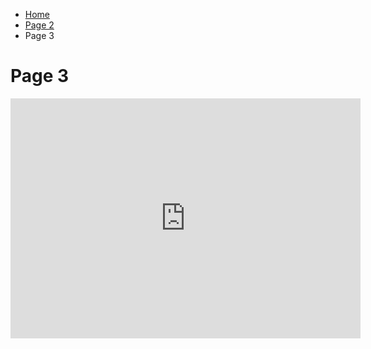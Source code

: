<ul class="breadcrumb">
  <li><a href="index.html">Home</a></li>
  <li><a href="page2.html">Page 2</a></li>
  <li>Page 3</li>
</ul>



<h1> Page 3 </h1>




<iframe src="https://archive.org/embed/Sml209TestAudio" width="560" height="384" frameborder="0" </iframe>


<iframe src="https://www.google.com/maps/d/embed?mid=1-jL2ShdY_S9LKHi3XRptyIt0fDKU75WT" width="640" height="480"></iframe>
